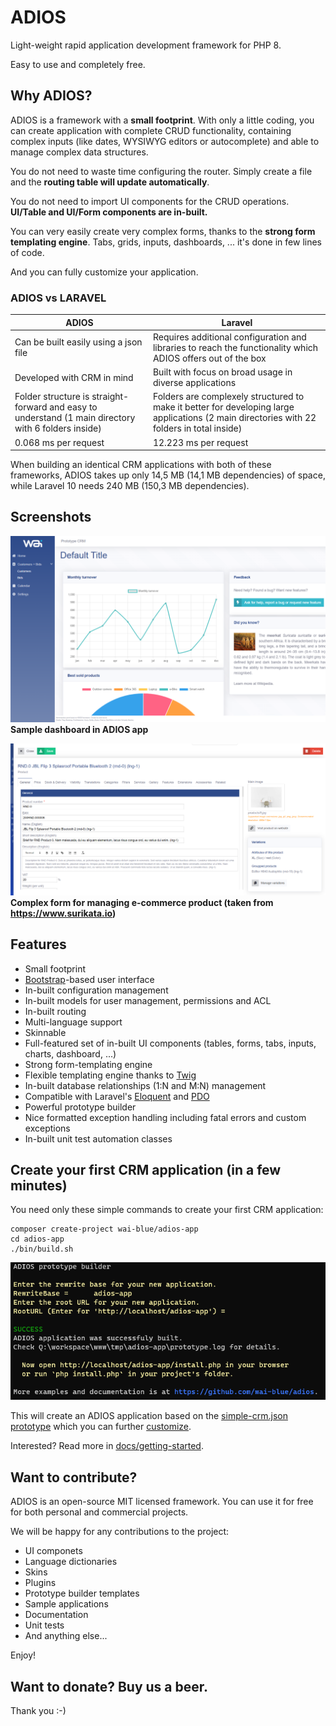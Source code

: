 # ADIOS

Light-weight rapid application development framework for PHP 8.

Easy to use and completely free.

## Why ADIOS?

ADIOS is a framework with a **small footprint**. With only a little coding, you can create application with complete CRUD functionality, containing complex inputs (like dates, WYSIWYG editors or autocomplete) and able to manage complex data structures.

You do not need to waste time configuring the router. Simply create a file and the **routing table will update automatically**.

You do not need to import UI components for the CRUD operations. **UI/Table and UI/Form components are in-built.**

You can very easily create very complex forms, thanks to the **strong form templating engine**. Tabs, grids, inputs, dashboards, ... it's done in few lines of code.

And you can fully customize your application.

### ADIOS vs LARAVEL

| ADIOS                                                                                                | Laravel                                                                                                                                    |
|------------------------------------------------------------------------------------------------------|--------------------------------------------------------------------------------------------------------------------------------------------|
| Can be built easily using a json file                                                                | Requires additional configuration and libraries to reach the functionality which ADIOS offers out of the box                               |
| Developed with CRM in mind                                                                           | Built with focus on broad usage in diverse applications                                                                                    |
| Folder structure is straight-forward and easy to understand (1 main directory with 6 folders inside) | Folders are complexely structured to make it better for developing large applications (2 main directories with 22 folders in total inside) |
| 0.068 ms per request                                                                                 | 12.223 ms per request                                                                                                                      |

When building an identical CRM applications with both of these frameworks, ADIOS takes up only 14,5 MB (14,1 MB dependencies) of space, while Laravel 10 needs 240 MB (150,3 MB dependencies).

## Screenshots

![](docs/Assets/images/dashboard.png)
**Sample dashboard in ADIOS app**

![](docs/Assets/images/ui-form-complex.png)
**Complex form for managing e-commerce product (taken from https://www.surikata.io)**

## Features

  * Small footprint
  * [Bootstrap](https://getbootstrap.com)-based user interface
  * In-built configuration management
  * In-built models for user management, permissions and ACL
  * In-built routing
  * Multi-language support
  * Skinnable
  * Full-featured set of in-built UI components (tables, forms, tabs, inputs, charts, dashboard, ...)
  * Strong form-templating engine
  * Flexible templating engine thanks to [Twig](https://twig.symfony.com)
  * In-built database relationships (1:N and M:N) management
  * Compatible with Laravel's [Eloquent](https://laravel.com/docs/eloquent) and [PDO](https://www.php.net/manual/en/book.pdo.php)
  * Powerful prototype builder
  * Nice formatted exception handling including fatal errors and custom exceptions
  * In-built unit test automation classes

## Create your first CRM application (in a few minutes)

You need only these simple commands to create your first CRM application:

```
composer create-project wai-blue/adios-app
cd adios-app
./bin/build.sh
```

<img src="docs/Assets/images/prototype-builder.png" />

This will create an ADIOS application based on the [simple-crm.json prototype](https://github.com/wai-blue/ADIOS/blob/main/docs/Prototype/examples/10-simple-crm.json) which you can further [customize](https://github.com/wai-blue/ADIOS/blob/main/docs/getting-started.md).

Interested? Read more in [docs/getting-started](docs/getting-started.md).

## Want to contribute?

ADIOS is an open-source MIT licensed framework. You can use it for free for both personal and commercial projects.

We will be happy for any contributions to the project:

  * UI componets
  * Language dictionaries
  * Skins
  * Plugins
  * Prototype builder templates
  * Sample applications
  * Documentation
  * Unit tests
  * And anything else...

Enjoy!

## Want to donate? Buy us a beer.

Thank you :-)
